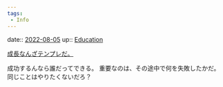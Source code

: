 ```yaml
---
tags:
 - Info
---
```


date:: [2022-08-05](../Daily_Note/2022-08-05.md)
up:: [Education](../Bar/Novel/Topics/Education.md)

[成長なんざテンプレだ。](Info/成長なんざテンプレだ。.md)

成功するんなら誰だってできる。
重要なのは、その途中で何を失敗したかだ。
同じことはやりたくないだろ？
